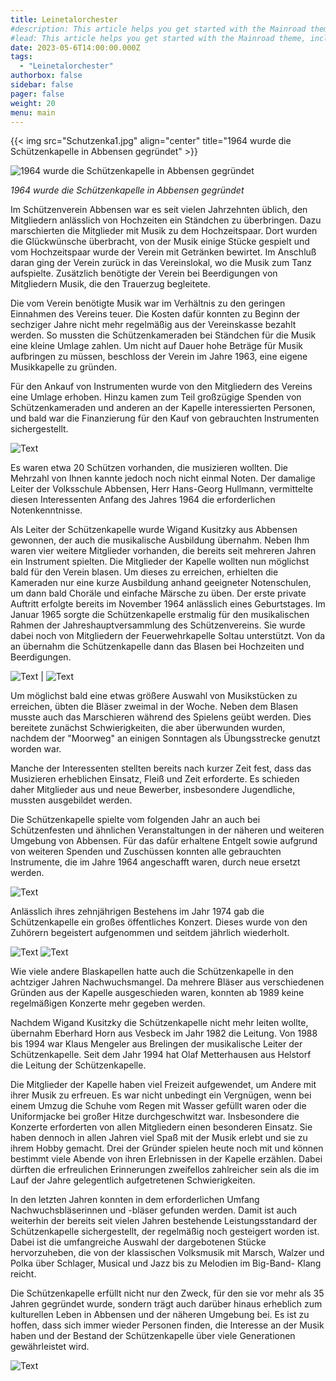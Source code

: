 ```yaml
---
title: Leinetalorchester
#description: This article helps you get started with the Mainroad theme, including installation and minimal configuration.
#lead: This article helps you get started with the Mainroad theme, including installation and minimal configuration.
date: 2023-05-6T14:00:00.000Z
tags:
  - "Leinetalorchester"
authorbox: false
sidebar: false
pager: false
weight: 20
menu: main
---
```


{{< img src="Schutzenka1.jpg" align="center" title="1964 wurde die Schützenkapelle in Abbensen gegründet" >}}

![1964 wurde die Schützenkapelle in Abbensen gegründet](Schutzenka1.jpg#center)

_1964 wurde die Schützenkapelle in Abbensen gegründet_

Im Schützenverein Abbensen war es seit vielen Jahrzehnten üblich, den Mitgliedern anlässlich von Hochzeiten ein Ständchen zu überbringen. Dazu marschierten die Mitglieder mit Musik zu dem Hochzeitspaar. Dort wurden die Glückwünsche über­bracht, von der Musik einige Stücke gespielt und vom Hochzeitspaar wurde der Ver­ein mit Getränken bewirtet. Im Anschluß daran ging der Verein zurück in das Ver­einslokal, wo die Musik zum Tanz aufspielte. Zusätzlich benötigte der Verein bei Be­erdigungen von Mitgliedern Musik, die den Trauerzug begleitete.

Die vom Verein benötigte Musik war im Verhältnis zu den geringen Einnahmen des Vereins teuer. Die Kosten dafür konnten zu Beginn der sechziger Jahre nicht mehr regelmäßig aus der Vereinskasse bezahlt werden. So mussten die Schützenkamera­den bei Ständchen für die Musik eine kleine Umlage zahlen. Um nicht auf Dauer hohe Beträge für Musik aufbringen zu müssen, beschloss der Verein im Jahre 1963, eine eigene Musikkapelle zu gründen.

Für den Ankauf von Instrumenten wurde von den Mitgliedern des Vereins eine Um­lage erhoben. Hinzu kamen zum Teil großzügige Spenden von Schützenkameraden und anderen an der Kapelle interessierten Personen, und bald war die Finanzierung für den Kauf von gebrauchten Instrumenten sichergestellt.

![Text](Schutzenka6.jpg)

Es waren etwa 20 Schützen vorhanden, die musizieren wollten. Die Mehrzahl von Ihnen kannte jedoch noch nicht einmal Noten. Der damalige Leiter der Volksschule Abbensen, Herr Hans-Georg Hullmann, vermittelte diesen Interessenten Anfang des Jahres 1964 die erforderlichen Notenkenntnisse.

Als Leiter der Schützenkapelle wurde Wigand Kusitzky aus Abbensen gewonnen, der auch die musikalische Ausbildung übernahm. Neben Ihm waren vier weitere Mit­glieder vorhanden, die bereits seit mehreren Jahren ein Instrument spielten. Die Mit­glieder der Kapelle wollten nun möglichst bald für den Verein blasen. Um dieses zu erreichen, erhielten die Kameraden nur eine kurze Ausbildung anhand geeigneter Notenschulen, um dann bald Choräle und einfache Märsche zu üben. Der erste pri­vate Auftritt erfolgte bereits im November 1964 anlässlich eines Geburtstages. Im Januar 1965 sorgte die Schützenkapelle erstmalig für den musikalischen Rahmen der Jahreshauptversammlung des Schützenvereins. Sie wurde dabei noch von Mit­gliedern der Feuerwehrkapelle Soltau unterstützt. Von da an übernahm die Schüt­zenkapelle dann das Blasen bei Hochzeiten und Beerdigungen.

![Text](Schutzenka3.jpg) | ![Text](Schutzenka8.jpg)

Um möglichst bald eine etwas größere Auswahl von Musikstücken zu erreichen, üb­ten die Bläser zweimal in der Woche. Neben dem Blasen musste auch das Marschie­ren während des Spielens geübt werden. Dies bereitete zunächst Schwierigkeiten, die aber überwunden wurden, nachdem der "Moorweg" an einigen Sonntagen als Übungsstrecke genutzt worden war.

Manche der Interessenten stellten bereits nach kurzer Zeit fest, dass das Musizieren erheblichen Einsatz, Fleiß und Zeit erforderte. Es schieden daher Mitglieder aus und neue Bewerber, insbesondere Jugendliche, mussten ausgebildet werden.

Die Schützenkapelle spielte vom folgenden Jahr an auch bei Schützenfesten und ähnlichen Veranstaltungen in der näheren und weiteren Umgebung von Abbensen. Für das dafür erhaltene Entgelt sowie aufgrund von weiteren Spenden und Zuschüs­sen konnten alle gebrauchten Instrumente, die im Jahre 1964 angeschafft waren, durch neue ersetzt werden.

![Text](Schutzenkap7.jpg)

Anlässlich ihres zehnjährigen Bestehens im Jahr 1974 gab die Schützenkapelle ein großes öffentliches Konzert. Dieses wurde von den Zuhörern begeistert aufgenom­men und seitdem jährlich wiederholt.

![Text](Schutzenka4.jpg) ![Text](Schutzenka2.jpg)

Wie viele andere Blaskapellen hatte auch die Schützenkapelle in den achtziger Jah­ren Nachwuchsmangel. Da mehrere Bläser aus verschiedenen Gründen aus der Ka­pelle ausgeschieden waren, konnten ab 1989 keine regelmäßigen Konzerte mehr gegeben werden.

Nachdem Wigand Kusitzky die Schützenkapelle nicht mehr leiten wollte, übernahm Eberhard Horn aus Vesbeck im Jahr 1982 die Leitung. Von 1988 bis 1994 war Klaus Mengeler aus Brelingen der musikalische Leiter der Schützenkapelle. Seit dem Jahr 1994 hat Olaf Metterhausen aus Helstorf die Leitung der Schützenkapelle.

Die Mitglieder der Kapelle haben viel Freizeit aufgewendet, um Andere mit ihrer Mu­sik zu erfreuen. Es war nicht unbedingt ein Vergnügen, wenn bei einem Umzug die Schuhe vom Regen mit Wasser gefüllt waren oder die Uniformjacke bei großer Hitze durchgeschwitzt war. Insbesondere die Konzerte erforderten von allen Mitgliedern einen besonderen Einsatz. Sie haben dennoch in allen Jahren viel Spaß mit der Mu­sik erlebt und sie zu ihrem Hobby gemacht. Drei der Gründer spielen heute noch mit und können bestimmt viele Abende von ihren Erlebnissen in der Kapelle erzählen. Dabei dürften die erfreulichen Erinnerungen zweifellos zahlreicher sein als die im Lauf der Jahre gelegentlich aufgetretenen Schwierigkeiten.

In den letzten Jahren konnten in dem erforderlichen Umfang Nachwuchsbläserinnen und -bläser gefunden werden. Damit ist auch weiterhin der bereits seit vielen Jahren bestehende Leistungsstandard der Schützenkapelle sichergestellt, der regelmäßig noch gesteigert worden ist. Dabei ist die umfangreiche Auswahl der dargebotenen Stücke hervorzuheben, die von der klassischen Volksmusik mit Marsch, Walzer und Polka über Schlager, Musical und Jazz bis zu Melodien im Big-Band- Klang reicht.

Die Schützenkapelle erfüllt nicht nur den Zweck, für den sie vor mehr als 35 Jahren gegründet wurde, sondern trägt auch darüber hinaus erheblich zum kulturellen Leben in Abbensen und der näheren Umgebung bei. Es ist zu hoffen, dass sich immer wie­der Personen finden, die Interesse an der Musik haben und der Bestand der Schüt­zenkapelle über viele Generationen gewährleistet wird.

![Text](Schuetzenkapelle.png)
